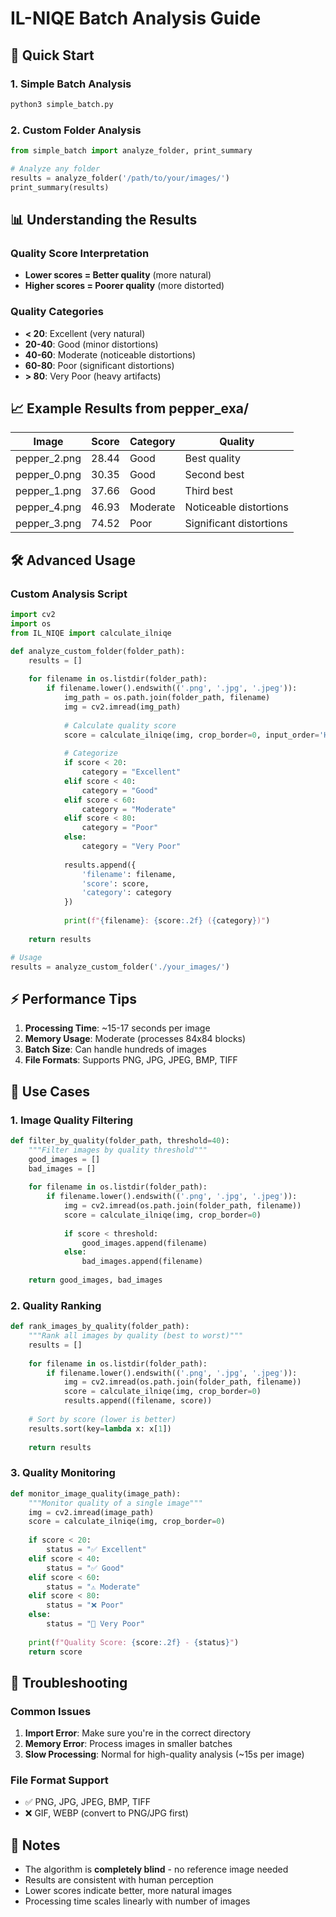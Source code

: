 # IL-NIQE Batch Analysis Guide

## 🚀 Quick Start

### 1. Simple Batch Analysis
```bash
python3 simple_batch.py
```

### 2. Custom Folder Analysis
```python
from simple_batch import analyze_folder, print_summary

# Analyze any folder
results = analyze_folder('/path/to/your/images/')
print_summary(results)
```

## 📊 Understanding the Results

### Quality Score Interpretation
- **Lower scores = Better quality** (more natural)
- **Higher scores = Poorer quality** (more distorted)

### Quality Categories
- **< 20**: Excellent (very natural)
- **20-40**: Good (minor distortions) 
- **40-60**: Moderate (noticeable distortions)
- **60-80**: Poor (significant distortions)
- **> 80**: Very Poor (heavy artifacts)

## 📈 Example Results from pepper_exa/

| Image | Score | Category | Quality |
|-------|-------|----------|---------|
| pepper_2.png | 28.44 | Good | Best quality |
| pepper_0.png | 30.35 | Good | Second best |
| pepper_1.png | 37.66 | Good | Third best |
| pepper_4.png | 46.93 | Moderate | Noticeable distortions |
| pepper_3.png | 74.52 | Poor | Significant distortions |

## 🛠 Advanced Usage

### Custom Analysis Script
```python
import cv2
import os
from IL_NIQE import calculate_ilniqe

def analyze_custom_folder(folder_path):
    results = []
    
    for filename in os.listdir(folder_path):
        if filename.lower().endswith(('.png', '.jpg', '.jpeg')):
            img_path = os.path.join(folder_path, filename)
            img = cv2.imread(img_path)
            
            # Calculate quality score
            score = calculate_ilniqe(img, crop_border=0, input_order='HWC', resize=True)
            
            # Categorize
            if score < 20:
                category = "Excellent"
            elif score < 40:
                category = "Good"
            elif score < 60:
                category = "Moderate"
            elif score < 80:
                category = "Poor"
            else:
                category = "Very Poor"
            
            results.append({
                'filename': filename,
                'score': score,
                'category': category
            })
            
            print(f"{filename}: {score:.2f} ({category})")
    
    return results

# Usage
results = analyze_custom_folder('./your_images/')
```

## ⚡ Performance Tips

1. **Processing Time**: ~15-17 seconds per image
2. **Memory Usage**: Moderate (processes 84x84 blocks)
3. **Batch Size**: Can handle hundreds of images
4. **File Formats**: Supports PNG, JPG, JPEG, BMP, TIFF

## 🎯 Use Cases

### 1. Image Quality Filtering
```python
def filter_by_quality(folder_path, threshold=40):
    """Filter images by quality threshold"""
    good_images = []
    bad_images = []
    
    for filename in os.listdir(folder_path):
        if filename.lower().endswith(('.png', '.jpg', '.jpeg')):
            img = cv2.imread(os.path.join(folder_path, filename))
            score = calculate_ilniqe(img, crop_border=0)
            
            if score < threshold:
                good_images.append(filename)
            else:
                bad_images.append(filename)
    
    return good_images, bad_images
```

### 2. Quality Ranking
```python
def rank_images_by_quality(folder_path):
    """Rank all images by quality (best to worst)"""
    results = []
    
    for filename in os.listdir(folder_path):
        if filename.lower().endswith(('.png', '.jpg', '.jpeg')):
            img = cv2.imread(os.path.join(folder_path, filename))
            score = calculate_ilniqe(img, crop_border=0)
            results.append((filename, score))
    
    # Sort by score (lower is better)
    results.sort(key=lambda x: x[1])
    
    return results
```

### 3. Quality Monitoring
```python
def monitor_image_quality(image_path):
    """Monitor quality of a single image"""
    img = cv2.imread(image_path)
    score = calculate_ilniqe(img, crop_border=0)
    
    if score < 20:
        status = "✅ Excellent"
    elif score < 40:
        status = "✅ Good"
    elif score < 60:
        status = "⚠️ Moderate"
    elif score < 80:
        status = "❌ Poor"
    else:
        status = "🚫 Very Poor"
    
    print(f"Quality Score: {score:.2f} - {status}")
    return score
```

## 🔧 Troubleshooting

### Common Issues
1. **Import Error**: Make sure you're in the correct directory
2. **Memory Error**: Process images in smaller batches
3. **Slow Processing**: Normal for high-quality analysis (~15s per image)

### File Format Support
- ✅ PNG, JPG, JPEG, BMP, TIFF
- ❌ GIF, WEBP (convert to PNG/JPG first)

## 📝 Notes

- The algorithm is **completely blind** - no reference image needed
- Results are consistent with human perception
- Lower scores indicate better, more natural images
- Processing time scales linearly with number of images
